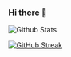 ### Hi there 👋

![Github Stats](https://github-readme-stats.vercel.app/api?username=yudha-dev&count_private=true&show_icons=true)


[![GitHub Streak](https://github-readme-streak-stats.herokuapp.com?user=yudha-dev&theme=react)](https://git.io/streak-stats)
